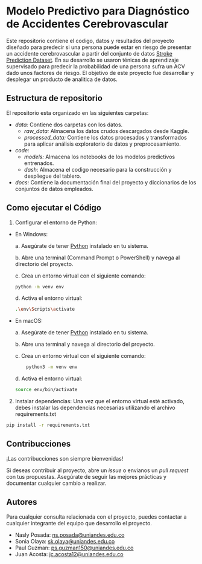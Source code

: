 # Modelo Predictivo para Diagnóstico de Accidentes Cerebrovascular

Este repositorio contiene el codigo, datos y resultados del proyecto diseñado para predecir si una persona puede estar en riesgo de presentar un accidente cerebrovascular a partir del conjunto de datos [Stroke Prediction Dataset](https://www.kaggle.com/datasets/fedesoriano/stroke-prediction-dataset/data). En su desarrollo se usaron ténicas de aprendizaje supervisado para predecir la probabilidad de una persona sufra un ACV dado unos factores de riesgo. El objetivo de este proyecto fue desarrollar y desplegar un producto de analitica de datos.


## Estructura de repositorio
El repositorio esta organizado en las siguientes carpetas:
- *data:* Contiene dos carpetas con los datos.
    - *raw_data:* Almacena los datos crudos descargados desde Kaggle.
    - *processed_data:* Contiene los datos procesados y transformados para aplicar análisis exploratorio de datos y preprocesamiento.
- *code:*
    - *models:* Almacena los notebooks de los modelos predictivos entrenados.
    - *dash*: Almacena el codigo necesario para la construcción y despliegue del tablero.
- *docs:* Contiene la documentación final del proyecto y diccionarios de los conjuntos de datos empleados.

## Como ejecutar el Código
1. Configurar el entorno de Python:

-   En Windows:

    a. Asegúrate de tener [Python](https://www.python.org/downloads/) instalado en tu sistema.

    b. Abre una terminal (Command Prompt o PowerShell) y navega al directorio del proyecto.

    c. Crea un entorno virtual con el siguiente comando:
    ```bash
    python -m venv env
    ```
    d. Activa el entorno virtual:
    ```bash
    .\env\Scripts\activate
    ```
- En macOS:

    a. Asegúrate de tener [Python](https://www.python.org/downloads/) instalado en tu sistema.

    b. Abre una terminal y navega al directorio del proyecto.

    c. Crea un entorno virtual con el siguiente comando:
    ```bash
        python3 -m venv env
    ```
    d. Activa el entorno virtual:
    ```bash
    source env/bin/activate
    ```
2. Instalar dependencias: Una vez que el entorno virtual esté activado, debes instalar las dependencias necesarias utilizando el archivo requirements.txt


```bash
pip install -r requirements.txt
```
## Contribucciones

¡Las contribucciones son siempre bienvenidas!

Si deseas contribuir al proyecto, abre un *issue* o envianos un *pull request* con tus propuestas. Asegúrate de seguir las mejores prácticas y documentar cualquier cambio a realizar.


## Autores

Para cualquier consulta relacionada con el proyecto, puedes contactar a cualquier integrante del equipo que desarrollo el proyecto.
- Nasly Posada: [ns.posada@uniandes.edu.co](ns.posada@uniandes.edu.co)
- Sonia Olaya: [sk.olaya@uniandes.edu.co](sk.olaya@uniandes.edu.co)
- Paul Guzman: [ps.guzman150@uniandes.edu.co](ps.guzman150@uniandes.edu.co)
- Juan Acosta: [jc.acosta12@uniandes.edu.co](jc.acosta12@uniandes.edu.co)
